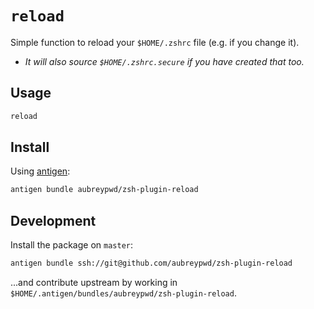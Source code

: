 # `reload`

Simple function to reload your `$HOME/.zshrc` file (e.g. if you change it).

- _It will also source `$HOME/.zshrc.secure` if you have created that too._

## Usage

```bash
reload
```

## Install

Using [antigen](https://github.com/zsh-users/antigen):

```bash
antigen bundle aubreypwd/zsh-plugin-reload
```

## Development

Install the package on `master`:

```bash
antigen bundle ssh://git@github.com/aubreypwd/zsh-plugin-reload
```

...and contribute upstream by working in `$HOME/.antigen/bundles/aubreypwd/zsh-plugin-reload`.
